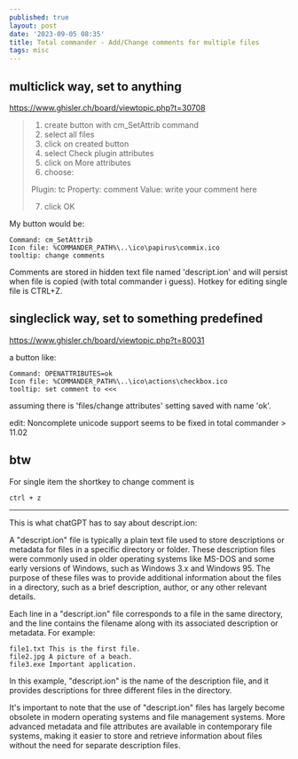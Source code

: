 ```yaml
---
published: true
layout: post
date: '2023-09-05 08:35'
title: Total commander - Add/Change comments for multiple files
tags: misc 
---
```

## multiclick way, set to anything

<https://www.ghisler.ch/board/viewtopic.php?t=30708>

> 1. create button with cm_SetAttrib command
> 2. select all files
> 3. click on created button
> 4. select Check plugin attributes
> 5. click on More attributes
> 6. choose:
>
> Plugin: tc
> Property: comment
> Value: write your comment here
>
> 7. click OK

My button would be:

	Command: cm_SetAttrib
	Icon file: %COMMANDER_PATH%\..\ico\papirus\commix.ico
    tooltip: change comments

Comments are stored in hidden text file named 'descript.ion' and will persist when file is copied (with total commander i guess). Hotkey for editing single file is CTRL+Z.

## singleclick way, set to something predefined

<https://www.ghisler.ch/board/viewtopic.php?t=80031>

a button like:

	Command: OPENATTRIBUTES=ok
	Icon file: %COMMANDER_PATH%\..\ico\actions\checkbox.ico
	tooltip: set comment to <<<

assuming there is 'files/change attributes' setting saved with name 'ok'.

edit: Noncomplete unicode support seems to be fixed in total commander > 11.02

## btw

For single item the shortkey to change comment is 

    ctrl + z

---
This is what chatGPT has to say about descript.ion:

A "descript.ion" file is typically a plain text file used to store descriptions or metadata for files in a specific directory or folder. These description files were commonly used in older operating systems like MS-DOS and some early versions of Windows, such as Windows 3.x and Windows 95. The purpose of these files was to provide additional information about the files in a directory, such as a brief description, author, or any other relevant details.

Each line in a "descript.ion" file corresponds to a file in the same directory, and the line contains the filename along with its associated description or metadata. For example:

    file1.txt This is the first file.
    file2.jpg A picture of a beach.
    file3.exe Important application.

In this example, "descript.ion" is the name of the description file, and it provides descriptions for three different files in the directory.

It's important to note that the use of "descript.ion" files has largely become obsolete in modern operating systems and file management systems. More advanced metadata and file attributes are available in contemporary file systems, making it easier to store and retrieve information about files without the need for separate description files.
